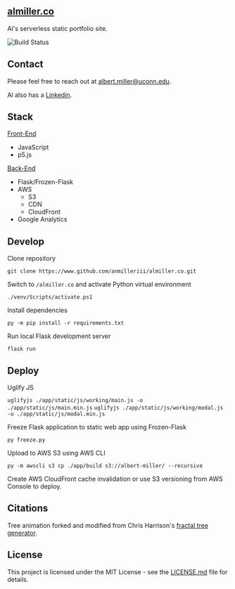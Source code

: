 ## [almiller.co](https://www.almiller.co)

Al's serverless static portfolio site.

![Build Status](https://travis-ci.org/almiller/UtilityBehaviors.png)

## Contact

Please feel free to reach out at [albert.miller@uconn.edu](mailto::albert.miller@uconn.edu).

Al also has a [Linkedin](https://www.linkedin.com/al-miller/).

## Stack

<u>Front-End</u>

- JavaScript
- p5.js

<u>Back-End</u>

- Flask/Frozen-Flask
- AWS
    - S3
    - CDN
    - CloudFront
- Google Analytics

## Develop

Clone repository

`git clone https://www.github.com/anmilleriii/almiller.co.git`

Switch to `/almiller.co` and activate Python virtual environment

`./venv/Scripts/activate.ps1`

Install dependencies

`py -m pip install -r requirements.txt`

Run local Flask development server

`flask run`

## Deploy

Uglify JS

`uglifyjs ./app/static/js/working/main.js -o ./app/static/js/main.min.js`
`uglifyjs ./app/static/js/working/modal.js -o ./app/static/js/modal.min.js`

Freeze Flask application to static web app using Frozen-Flask

`py freeze.py`

Upload to AWS S3 using AWS CLI

`py -m awscli s3 cp ./app/build s3://albert-miller/ --recursive`

Create AWS CloudFront cache invalidation or use S3 versioning from AWS Console to deploy.

## Citations

Tree animation forked and modified from Chris Harrison's [fractal tree generator](https://github.com/someuser-321/TreeGenerator).

## License

This project is licensed under the MIT License - see the [LICENSE.md](LICENSE.md) file for details.